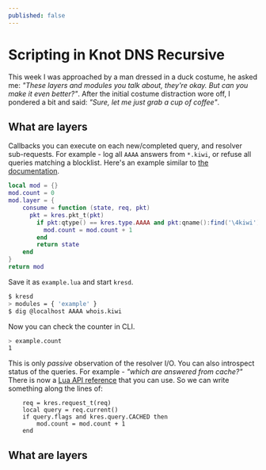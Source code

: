```yaml
---
published: false
---
```


# Scripting in Knot DNS Recursive

This week I was approached by a man dressed in a duck costume, he asked me: *"These layers and modules you talk about, they're okay. But can you make it even better?"*. After the initial costume distraction wore off, I pondered a bit and said: *"Sure, let me just grab a cup of coffee"*.

## What are layers

Callbacks you can execute on each new/completed query, and resolver sub-requests. For example - log all `AAAA` answers from `*.kiwi`, or refuse all queries matching a blocklist. Here's an example similar to [the documentation](http://knot-resolver.readthedocs.org/en/latest/modules_api.html#writing-a-module-in-lua).

```lua
local mod = {}
mod.count = 0
mod.layer = {
	consume = function (state, req, pkt)
	  pkt = kres.pkt_t(pkt)
		if pkt:qtype() == kres.type.AAAA and pkt:qname():find('\4kiwi') then
		  mod.count = mod.count + 1
		end
		return state
	end
}
return mod
```

Save it as `example.lua` and start `kresd`.

```bash
$ kresd
> modules = { 'example' }
$ dig @localhost AAAA whois.kiwi
```

Now you can check the counter in CLI.

```bash
> example.count
1
```

This is only *passive* observation of the resolver I/O. You can also introspect status of the queries. For example - *"which are answered from cache?"* There is now a [Lua API reference](http://knot-resolver.readthedocs.org/en/latest/lib.html#apis-in-lua) that you can use. So we can write something along the lines of:

```
	req = kres.request_t(req)
    local query = req.current()
    if query.flags and kres.query.CACHED then
    	mod.count = mod.count + 1
    end
```

## What are layers






